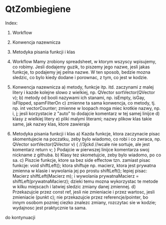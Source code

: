 # QtZombiegiene
Index:
1. Workflow
2. Konwencja nazewnicza
3. Metodyka pisania funkcji i klas

1.	Workflow
		Mamy zrobiony spreadsheet, w ktorym wszyscy wpisujemy, co robimy. Jesli dodajemy guzik, to piszemy jego nazwe, jesli jakas funkcje, to podajemy jej pelna nazwe. W ten sposob, bedzie mozna sledzic, co bylo kiedy dodane i porownac, z tym, co jest w kodzie.

2.	Konwencja nazewnicza
		a) metody, funkcje itp. itd. zaczynami z malej litery i kazde kolejne slowo z wielkiej, np.
		QVector<int> sortVector(QVector<int> v);
		b) metody od booli nazywami ich stanami, np. isEmpty, isGay, isFlipped, spamFilterOn
		c) zmienne ta sama konwencja, co metody, tj. np. int vectorCounter;
		zmienne w loopach moga miec krotkie nazwy, np. i, j; jesli korzystacie z "auto" to dodajcie komentarz w tej samej linijce
		d) klasy z wielkiej litery
		e) pliki malymi literami; nazwy plikow klas takie same, jak nazwy klas, ktore zawieraja

3.	Metodyka pisania funkcji i klas
		a) Kazda funkcje, ktora zaczynacie pisac skomentujecie na poczatku, zeby bylo wiadomo, co robi i co zwraca, np.
		QVector<int> sortVector(QVector<int> v) {
			//3jckd
			//wcale nie sortuje, ale jest komentarz
			return v;
		}
		Podajcie w pierwszej linijce komentarza swoj nickname z githuba.
		b) Klasy tez skometujcie, zeby bylo wiadomo, po co sa.
		c) Piszcie funkcje, ktore sa bez side effectow tzn. zamiast pisac funkcje:
		void shiftLeft(); ktora shiftuje np. macierz, ktora jest prywatna zmienna w klasie
		i wywolania jej po prostu shiftLeft();
		lepiej pisac:
		Macierz shiftLeft(Macierz m);
		i wywolania prywatnaMacierz = shiftLeft(prywatnaMacierz);
		dzieki temu mozna wykorzystac te metode w kilku miejscach i latwiej sledzic zmiany danej zmiennej.
		d) Przekazujcie przez const ref, jesli nie zmieniacie i przez wartosc, jesli zmieniacie (punkt c); nie przekazujcie przez referencje/pointer, bo innym osobom pozniej ciezko znalezc zmiany, rozczytac sie w kodzie; wydajnosc jest praktycznie ta sama.

do kontynuacji


